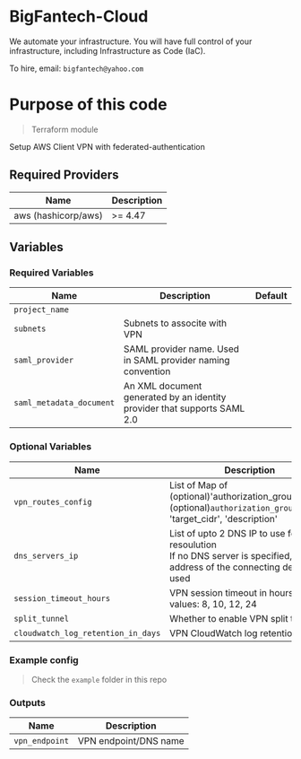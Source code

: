 # BigFantech-Cloud

We automate your infrastructure.
You will have full control of your infrastructure, including Infrastructure as Code (IaC).

To hire, email: `bigfantech@yahoo.com`

# Purpose of this code

> Terraform module

Setup AWS Client VPN with federated-authentication

## Required Providers

| Name                | Description |
| ------------------- | ----------- |
| aws (hashicorp/aws) | >= 4.47     |

## Variables

### Required Variables

| Name                | Description                                                                                                           | Default |
| ------------------- | --------------------------------------------------------------------------------------------------------------------- | ------- |
| `project_name`      |                                                                                                                       |         | | `vpc_id`            | VPC ID to associate with VPN                                                                                          |         |
| `subnets`           | Subnets to associte with VPN                                                                                          |         |
| `saml_provider`     | SAML provider name. Used in SAML provider naming convention                                                           |         |
| `saml_metadata_document`           | An XML document generated by an identity provider that supports SAML 2.0                                                                                          |         |

### Optional Variables

| Name                | Description                                                  | Default |
| ------------------- | ------------------------------------------------------------ | ------- |
| `vpn_routes_config`     | List of Map of (optional)'authorization_group_name', (optional)`authorization_group_id`, 'target_cidr', 'description'                                                          |   []      |
| `dns_servers_ip`     | List of upto 2 DNS IP to use for DNS resoulution<br>If no DNS server is specified, the DNS address of the connecting device is used                                                          |    null     |
| `session_timeout_hours`     | VPN session timeout in hours. Valid values: 8, 10, 12, 24                                                           |  8       |
| `split_tunnel` | Whether to enable VPN split tunnel                          |      false   |
| `cloudwatch_log_retention_in_days`     | VPN CloudWatch log retention in days                                                   |    90     |

### Example config

> Check the `example` folder in this repo

### Outputs

| Name                       | Description                            |
| ---------------------------| -------------------------------------- |
| `vpn_endpoint`             | VPN endpoint/DNS name                  |
